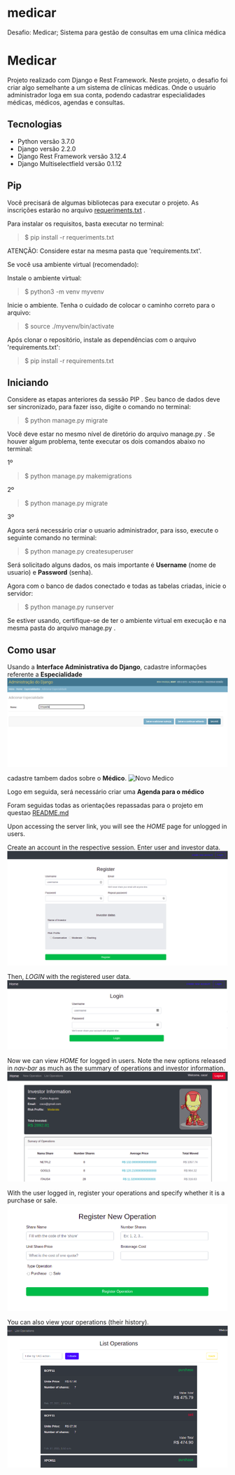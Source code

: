 # medicar
Desafio: Medicar; Sistema para gestão de consultas em uma clínica médica
<h1>Medicar</h1>

Projeto realizado com Django e Rest Framework. Neste projeto, o desafio foi criar algo semelhante a um sistema de clínicas médicas.
Onde o usuário administrador loga em sua conta, podendo cadastrar especialidades médicas, médicos, agendas e consultas.

<h2>Tecnologias</h2>

* Python versão 3.7.0
* Django versão 2.2.0
* Django Rest Framework versão 3.12.4
* Django Multiselectfield versão 0.1.12

<h2>Pip</h2>

Você precisará de algumas bibliotecas para executar o projeto. As inscrições estarão no arquivo [requeriments.txt](https://github.com/igorbezerra21/medicar/blob/master/requirements.txt) .

Para instalar os requisitos, basta executar no terminal:

> $ pip install -r requeriments.txt


ATENÇÃO: Considere estar na mesma pasta que 'requirements.txt'.

Se você usa ambiente virtual (recomendado):

Instale o ambiente virtual:
> $ python3 -m venv myvenv

Inicie o ambiente. Tenha o cuidado de colocar o caminho correto para o arquivo:
> $ source ./myvenv/bin/activate

Após clonar o repositório, instale as dependências com o arquivo 'requirements.txt':
> $ pip install -r requirements.txt

<h2>Iniciando</h2>

Considere as etapas anteriores da sessão PIP .
Seu banco de dados deve ser sincronizado, para fazer isso, digite o comando no terminal:
> $ python manage.py migrate

Você deve estar no mesmo nível de diretório do arquivo manage.py . Se houver algum problema, tente executar os dois comandos abaixo no terminal:

1º

> $ python manage.py makemigrations

2º

> $ python manage.py migrate

3º

Agora será necessário criar o usuario administrador, para isso, execute o seguinte comando no terminal:

> $ python manage.py createsuperuser

Será solicitado alguns dados, os mais importante é **Username** (nome de usuario) e **Password** (senha).

Agora com o banco de dados conectado e todas as tabelas criadas, inicie o servidor:
> $ python manage.py runserver

Se estiver usando, certifique-se de ter o ambiente virtual em execução e na mesma pasta do arquivo manage.py .

<h2>Como usar</h2>

Usando a **Interface Administrativa do Django**, cadastre informações referente a **Especialidade** 
![Nova Especialidade](https://github.com/igorbezerra21/imagens_readme.md/blob/main/novaespecialidade.png)

cadastre tambem dados sobre o **Médico**.
![Novo Medico](https://github.com/igorbezerra21/imagens_readme.md/blob/main/novomedico.png)

Logo em seguida, será necessário criar uma **Agenda para o médico**

Foram seguidas todas as orientações repassadas para o projeto em questao [README.md](https://github.com/Intmed-Software/desafio/blob/master/backend/README.md)

Upon accessing the server link, you will see the *HOME* page for unlogged in users.  


Create an account in the respective session. Enter user and investor data.  
![Criar conta](https://github.com/Jackie098/my-wallet/blob/master/images-readme/02.new_account_form.png)

Then, *LOGIN* with the registered user data.  
![Login de usuário](https://github.com/Jackie098/my-wallet/blob/master/images-readme/03.login_view.png)

Now we can view *HOME* for logged in users. Note the new options released in *nav-bar* as much as the summary of operations and investor information.  
![Home para usuários logados](https://github.com/Jackie098/my-wallet/blob/master/images-readme/04.home_logged.png)

With the user logged in, register your operations and specify whether it is a purchase or sale.  
![Registro de Operações](https://github.com/Jackie098/my-wallet/blob/master/images-readme/05.new_operation.png)

You can also view your operations (their history).  
![Histórico de Operações](https://github.com/Jackie098/my-wallet/blob/master/images-readme/06.history_operations.png)
